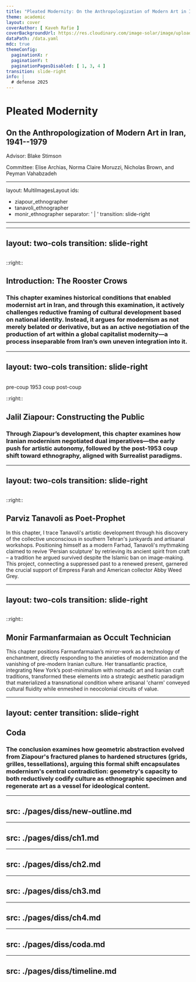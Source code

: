 ```yaml
---
title: "Pleated Modernity: On the Anthropologization of Modern Art in Iran, 1941–1979"
theme: academic
layout: cover
coverAuthor: [ Kaveh Rafie ]
coverBackgroundUrl: https://res.cloudinary.com/image-solar/image/upload/f_auto/v1749666104/ziapour/tanavoli-1997-qashqai-girl_ujzm8m.jpg
dataPath: /data.yaml
mdc: true
themeConfig:
  paginationX: r
  paginationY: t
  paginationPagesDisabled: [ 1, 3, 4 ]
transition: slide-right
info: |
  # defense 2025
---
```


# Pleated Modernity

## On the Anthropologization of Modern Art in Iran, 1941--1979

Advisor: Blake Stimson

Committee: Elise Archias, Norma Claire Moruzzi, Nicholas Brown, and Peyman Vahabzadeh

<!--
# Intro:

I want to briefly go over my dissertation titled "P...."
This dissertation examines the evolution of modern art in Iran from 1941 to 1979, a period defined by the nation’s fraught transition into a globalized capitalist society. The major of this period falls under what the Cold War and the attempts of decolonized nations to developed and the era of the formationaton of neocolonialism.
-->

---
layout: MultiImagesLayout
ids:
  - ziapour_ethnographer
  - tanavoli_ethnographer
  - monir_ethnographer
separator: ' | '
transition: slide-right
---

<!--

For my study, I will focus on the ethnographic practices of three Iranian artists: Ziapour, Tanavoli, and Monir. These artists were instrumental in shaping the modern art scene in Iran during the period under discussion. Through their practice they struggle to reconcile the contradictions of a modernizing nation. From Ziapour's attempt to estanlish the autonomy of art and institutions to the later anthropologial thrust in refashioning the identity
Tumultuous transition from agrarian to globally integrated capitalist society.
-->

---
layout: two-cols
transition: slide-right
---

<Image id="ziapour_khorus_jangi" class="h-[400px]" showCaption />

::right::

## Introduction: The Rooster Crows
### This chapter examines historical conditions that enabled modernist art in Iran, and through this examination, it actively challenges reductive framing of cultural development based on national identity. Instead, it argues for modernism as not merely belated or derivative, but as an active negotiation of the production of art within a global capitalist modernity—a process inseparable from Iran’s own uneven integration into it.

---
layout: two-cols
transition: slide-right
---

<div class="grid grid-cols-2 gap-2 pr-2">

<Image id="ziapour_sepahsalar" showCaption />

<Image id="ziapour_zeynab" showCaption />

</div>

<Arrow x1="50" y1="450" x2="450" y2="450" class="text-blue-600"  />
<div class="grid grid-cols-3 gap-2 p-4 text-center">
    <span>pre-coup</span>
    <span>1953 coup</span>
    <span>post-coup</span>
</div>

::right::

## Jalil Ziapour: Constructing the Public
### Through Ziapour’s development, this chapter examines how Iranian modernism negotiated dual imperatives—the early push for artistic autonomy, followed by the post-1953 coup shift toward ethnography, aligned with Surrealist paradigms.


---
layout: two-cols
transition: slide-right
---

<Image id="tanavoli_poet_locks" class="pr-2" showCaption />

::right::
##  Parviz Tanavoli as Poet-Prophet
In this chapter, I trace Tanavoli's artistic development through his discovery of the collective unconscious in southern Tehran's junkyards and artisanal workshops. Positioning himself as a modern Farhad, Tanavoli's mythmaking claimed to revive 'Persian sculpture' by retrieving its ancient spirit from craft – a tradition he argued survived despite the Islamic ban on image-making. This project, connecting a suppressed past to a renewed present, garnered the crucial support of Empress Farah and American collector Abby Weed Grey.

---
layout: two-cols
transition: slide-right
---

<Image id="monir_cat_1977" class="pr-2 h-[400px]" showCaption />

::right::
## Monir Farmanfarmaian as Occult Technician
This chapter positions Farmanfarmaian’s mirror-work as a technology of enchantment, directly responding to the anxieties of modernization and the vanishing of pre-modern Iranian culture. Her transatlantic practice, integrating New York’s post-minimalism with nomadic art and Iranian craft traditions, transformed these elements into a strategic aesthetic paradigm that materialized a transnational condition where artisanal 'charm' conveyed cultural fluidity while enmeshed in neocolonial circuits of value.

---
layout: center
transition: slide-right
---

## Coda

### The conclusion examines how geometric abstraction evolved from Ziapour's fractured planes to hardened structures (grids, grilles, tessellations), arguing this formal shift encapsulates modernism's central contradiction: geometry's capacity to both reductively codify culture as ethnographic specimen and regenerate art as a vessel for ideological content.


---
src: ./pages/diss/new-outline.md
---

---
src: ./pages/diss/ch1.md
---

---
src: ./pages/diss/ch2.md
---

---
src: ./pages/diss/ch3.md
---

---
src: ./pages/diss/ch4.md
---

---
src: ./pages/diss/coda.md
---


---
src: ./pages/diss/timeline.md
---
